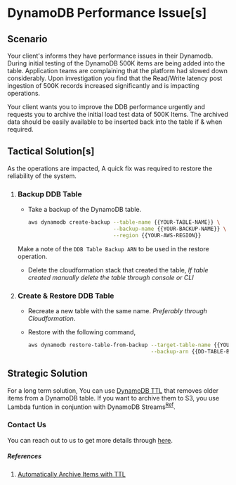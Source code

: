 # DynamoDB Performance Issue[s]

## Scenario
Your client's informs they have performance issues in their Dynamodb. During initial testing of the DynamoDB 500K items are being added into the table. Application teams are complaining that the platform had slowed down considerably. Upon investigation you find that the Read/Write latency post ingestion of 500K records increased significantly and is impacting operations.

Your client wants you to improve the DDB performance urgently and requests you to archive the initial load test data of 500K Items. The archived data should be easily available to be inserted back into the table if & when required.


## Tactical Solution[s]
As the operations are impacted, A quick fix was required to restore the reliability of the system.
1. ### Backup DDB Table
      - Take a backup of the DynamoDB table.

        ```sh
        aws dynamodb create-backup --table-name {{YOUR-TABLE-NAME}} \
                                   --backup-name {{YOUR-BACKUP-NAME}} \
                                   --region {{YOUR-AWS-REGION}}
        ```
	  Make a note of the `DDB Table Backup ARN` to be used in the restore operation.  

      - Delete the cloudformation stack that created the table, _If table created manually delete the table through console or CLI_
1. ### Create & Restore DDB Table
      - Recreate a new table with the same name. _Preferably through  Cloudformation_.
      - Restore with the following command,

        ```sh
        aws dynamodb restore-table-from-backup --target-table-name {{YOUR-RESTORED-TABLE-NAME}} \
                                               --backup-arn {{DD-TABLE-BACKUP-ARN}}
        ```
  
## Strategic Solution
For a long term solution, You can use [DynamoDB TTL](https://docs.aws.amazon.com/amazondynamodb/latest/developerguide/TTL.html) that removes older items from a DynamoDB table. If you want to archive them to S3, you use Lambda funtion in conjuntion with DynamoDB Streams<sup>[Ref](#References)</sup>.


### Contact Us
You can reach out to us to get more details through [here](https://www.youtube.com/channel/UC_evcfxhjjui5hChhLE08tQ/about).


##### References
1. [Automatically Archive Items with TTL](https://aws.amazon.com/blogs/database/automatically-archive-items-to-s3-using-dynamodb-time-to-live-with-aws-lambda-and-amazon-kinesis-firehose/)
